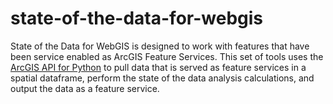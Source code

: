 # state-of-the-data-for-webgis
State of the Data for WebGIS is designed to work with features that have been service enabled as ArcGIS Feature Services. This set of tools uses the [ArcGIS API for Python](https://developers.arcgis.com/python/) to pull data that is served as feature services in a spatial dataframe, perform the state of the data analysis calculations, and output the data as a feature service.
